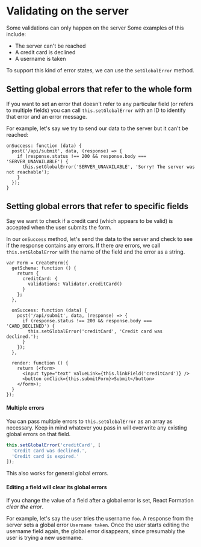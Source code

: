 # Validating on the server

Some validations can only happen on the server Some examples of this include:

* The server can't be reached
* A credit card is declined
* A username is taken


To support this kind of error states, we can use the `setGlobalError` method.

## Setting global errors that refer to the whole form

If you want to set an error that doesn't refer to any particular field (or refers to multiple fields) you can call `this.setGlobalError` with an ID to identify that error and an error message.

For example, let's say we try to send our data to the server but it can't be reached:

```jsx{4}
onSuccess: function (data) {
  post('/api/submit', data, (response) => {
    if (response.status !== 200 && response.body === 'SERVER_UNAVAILABLE') {
      this.setGlobalError('SERVER_UNAVAILABLE', 'Sorry! The server was not reachable');
    }
  });
}
```

## Setting global errors that refer to specific fields

Say we want to check if a credit card (which appears to be valid) is accepted when the user submits the form.

In our `onSuccess` method, let's send the data to the server and check to see if the response contains any errors. If there *are* errors, we call `this.setGlobalError` with the name of the field and the error as a string.

```jsx{13}
var Form = CreateForm({
  getSchema: function () {
    return {
      creditCard: {
        validations: Validator.creditCard()
      }
    };
  },

  onSuccess: function (data) {
    post('/api/submit', data, (response) => {
      if (response.status !== 200 && response.body === 'CARD_DECLINED') {
        this.setGlobalError('creditCard', 'Credit card was declined.');
      }
    });
  },

  render: function () {
    return (<form>
      <input type="text" valueLink={this.linkField('creditCard')} />
      <button onClick={this.submitForm}>Submit</button>
    </form>);
  }
});
```

#### Multiple errors

You can pass multiple errors to `this.setGlobalError` as an array as necessary. Keep in mind whatever you pass in will overwrite any existing global errors on that field.

```jsx
this.setGlobalError('creditCard', [
  'Credit card was declined.',
  'Credit card is expired.'
]);
```

This also works for general global errors.

#### Editing a field will clear its global errors

If you change the value of a field after a global error is set, React Formation *clear the error*.

For example, let's say the user tries the username `foo`. A response from the server sets a global error `Username taken`. Once the user starts editing the username field again, the global error disappears, since presumably the user is trying a new username.
